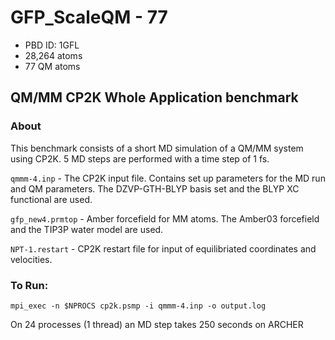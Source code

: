 # GFP_ScaleQM - 77

* PBD ID: 1GFL
* 28,264 atoms
* 77 QM atoms

## QM/MM CP2K Whole Application benchmark

### About

This benchmark consists of a short MD simulation of a QM/MM system using CP2K. 
5 MD steps are performed with a time step of 1 fs.

``qmmm-4.inp`` - The CP2K input file. Contains set up parameters for the MD run 
and QM parameters. The DZVP-GTH-BLYP basis set and the BLYP XC functional are used.

``gfp_new4.prmtop`` - Amber forcefield for MM atoms. The Amber03 forcefield and
the TIP3P water model are used.

``NPT-1.restart`` - CP2K restart file for input of equilibriated coordinates and velocities.



### To Run: 

    mpi_exec -n $NPROCS cp2k.psmp -i qmmm-4.inp -o output.log

On 24 processes (1 thread) an MD step takes 250 seconds on ARCHER